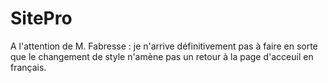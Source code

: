 # SitePro
A l'attention de M. Fabresse : je n'arrive définitivement pas à faire en sorte que le changement de style n'amène pas un retour à la page d'acceuil en français.